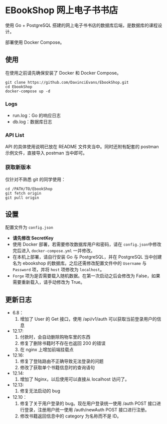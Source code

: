 # EBookShop 网上电子书书店

使用 Go + PostgreSQL 搭建的网上电子书书店的数据库后端，是数据库的课程设计。

部署使用 Docker Compose。

## 使用

在使用之前请先确保安装了 Docker 和 Docker Compose。

``` shell
git clone https://github.com/DavinciEvans/EbookShop.git
cd EbookShop
docker-compose up -d
```

### Logs

- run.log：Go 的响应日志
- db.log：数据库日志

### API List

API 的具体使用说明已放在 README 文件夹当中。同时还附有配套的 postman  示例文件，直接导入 postman 当中即可。

### 获取新版本

仅针对不熟悉 git 的同学使用：

```shell
cd /PATH/TO/EbookShop
git fetch origin
git pull origin
```

## 设置

配置文件为 `config.json`

- **请先修改 SecretKey**
- 使用 Docker 部署，若需要修改数据库用户和密码，请在 `config.json`中修改完后进入 `docker-compose.yml` 一并修改。
- 在本机上部署，请自行安装 Go 与 PostgreSQL，并在 PostgreSQL 当中创建名为 ebookshop 的数据库。之后还需修改配置文件中的 `Username` 与 `Password` 项，并将 `host` 项修改为 `localhost`。
- `Forge` 项为是否需要载入随机数据。在第一次启动之后会修改为 False，如果需要重新载入，请手动修改为 True。

## 更新日志

- 6.8：
  1. 增加了 User 的 Get 接口，使用 /api/v1/auth 可以获取当前登录用户的信息
- 12.17:
  1. 付款时，会自动删除购物车里的东西
  2. 修复了删除书籍时不存在也返回 200 的错误
  3. 在 nginx 上增加前端挂载点
- 12.16:
  1. 修复了登陆路由不正确导致无法登录的问题
  2. 修改了获取单个书籍信息时的查询语句
- 12.14:
  1. 增加了 Nginx，以后使用可以直接从 localhost 访问了。
- 12.13:
  1. 修复无法启动的 bug
- 12.10：
  1. 修复了关于用户登录的 bug。现在用户登录统一使用 /auth POST 接口进行登录，注册用户统一使用 /auth/newAuth POST 接口进行注册。
  2. 修改书籍返回信息中的 category 为名称而不是 ID。

